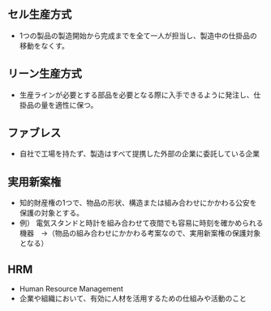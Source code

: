 ## セル生産方式
- 1つの製品の製造開始から完成までを全て一人が担当し、製造中の仕掛品の移動をなくす。

## リーン生産方式
- 生産ラインが必要とする部品を必要となる際に入手できるように発注し、仕掛品の量を適性に保つ。

## ファブレス
- 自社で工場を持たず、製造はすべて提携した外部の企業に委託している企業

## 実用新案権
- 知的財産権の1つで、物品の形状、構造または組み合わせにかかわる公安を保護の対象とする。
- 例） 電気スタンドと時計を組み合わせて夜間でも容易に時刻を確かめられる機器　→（物品の組み合わせにかかわる考案なので、実用新案権の保護対象となる）

## HRM
- Human Resource Management
- 企業や組織において、有効に人材を活用するための仕組みや活動のこと
